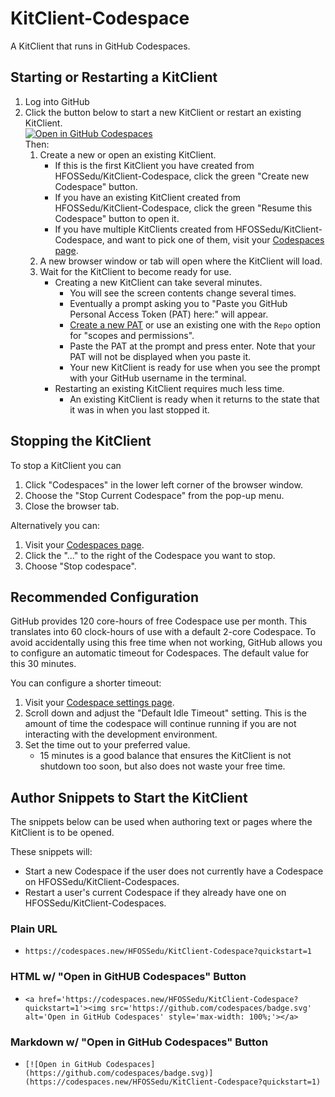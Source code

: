 # KitClient-Codespace

A KitClient that runs in GitHub Codespaces.

## Starting or Restarting a KitClient

1. Log into GitHub
2. Click the button below to start a new KitClient or restart an existing KitClient.
   <br><a href='https://codespaces.new/HFOSSedu/KitClient-Codespace?quickstart=1'><img src='https://github.com/codespaces/badge.svg' alt='Open in GitHub Codespaces' style='max-width: 100%;'></a>
   <br>Then:
   1. Create a new or open an existing KitClient.
      - If this is the first KitClient you have created from HFOSSedu/KitClient-Codespace, click the green "Create new Codespace" button.
      - If you have an existing KitClient created from HFOSSedu/KitClient-Codespace, click the green "Resume this Codespace" button to open it.
      - If you have multiple KitClients created from HFOSSedu/KitClient-Codespace, and want to pick one of them, visit your [Codespaces page](https://github.com/codespaces).
   2. A new browser window or tab will open where the KitClient will load.
   3. Wait for the KitClient to become ready for use.
      - Creating a new KitClient can take several minutes. 
        - You will see the screen contents change several times.
        - Eventually a prompt asking you to "Paste you GitHub Personal Access Token (PAT) here:" will appear.
        - [Create a new PAT](https://docs.github.com/en/authentication/keeping-your-account-and-data-secure/creating-a-personal-access-token#creating-a-personal-access-token-classic) or use an existing one with the `Repo` option for "scopes and permissions".
        - Paste the PAT at the prompt and press enter.  Note that your PAT will not be displayed when you paste it.
        - Your new KitClient is ready for use when you see the prompt with your GitHub username in the terminal.
      - Restarting an existing KitClient requires much less time.
        - An existing KitClient is ready when it returns to the state that it was in when you last stopped it.

## Stopping the KitClient

To stop a KitClient you can 
1. Click "Codespaces" in the lower left corner of the browser window.
2. Choose the "Stop Current Codespace" from the pop-up menu.
3. Close the browser tab.

Alternatively you can:
1. Visit your [Codespaces page](https://github.com/codespaces).
2. Click the "..." to the right of the Codespace you want to stop.
3. Choose "Stop codespace".

## Recommended Configuration

GitHub provides 120 core-hours of free Codespace use per month. This translates into 60 clock-hours of use with a default 2-core Codespace. To avoid accidentally using this free time when not working, GitHub allows you to configure an automatic timeout for Codespaces.  The default value for this 30 minutes.

You can configure a shorter timeout:
1. Visit your [Codespace settings page](https://github.com/settings/codespaces). 
2. Scroll down and adjust the "Default Idle Timeout" setting. This is the amount of time the codespace will continue running if you are not interacting with the development environment.
3. Set the time out to your preferred value.  
   - 15 minutes is a good balance that ensures the KitClient is not shutdown too soon, but also does not waste your free time.

## Author Snippets to Start the KitClient

The snippets below can be used when authoring text or pages where the KitClient is to be opened. 

These snippets will:
- Start a new Codespace if the user does not currently have a Codespace on HFOSSedu/KitClient-Codespaces.
- Restart a user's current Codespace if they already have one on HFOSSedu/KitClient-Codespaces.

### Plain URL

- `https://codespaces.new/HFOSSedu/KitClient-Codespace?quickstart=1`

### HTML w/ "Open in GitHUB Codespaces" Button

- `<a href='https://codespaces.new/HFOSSedu/KitClient-Codespace?quickstart=1'><img src='https://github.com/codespaces/badge.svg' alt='Open in GitHub Codespaces' style='max-width: 100%;'></a>
`
### Markdown w/ "Open in GitHub Codespaces" Button

- `[![Open in GitHub Codespaces](https://github.com/codespaces/badge.svg)](https://codespaces.new/HFOSSedu/KitClient-Codespace?quickstart=1)`